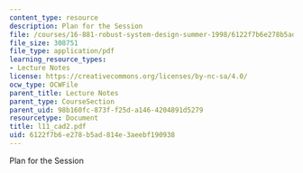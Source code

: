 ```yaml
---
content_type: resource
description: Plan for the Session
file: /courses/16-881-robust-system-design-summer-1998/6122f7b6e278b5ad814e3aeebf190938_l11_cad2.pdf
file_size: 308751
file_type: application/pdf
learning_resource_types:
- Lecture Notes
license: https://creativecommons.org/licenses/by-nc-sa/4.0/
ocw_type: OCWFile
parent_title: Lecture Notes
parent_type: CourseSection
parent_uid: 98b160fc-873f-f25d-a146-4204891d5279
resourcetype: Document
title: l11_cad2.pdf
uid: 6122f7b6-e278-b5ad-814e-3aeebf190938
---
```

Plan for the Session